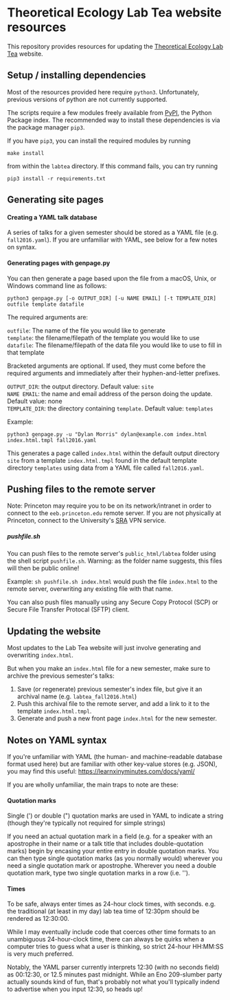# Theoretical Ecology Lab Tea website resources

This repository provides resources for updating the [Theoretical Ecology Lab Tea](https://eeb.princeton.edu/labtea/) website.

## Setup / installing dependencies

Most of the resources provided here require ``python3``. Unfortunately, previous versions of python are not currently supported.

The scripts require a few modules freely available from [PyPI](https://pypi.python.org/pypi), the Python Package index. The recommended way to install these dependencies is via the package manager ``pip3``.

If you have ``pip3``, you can install the required modules by running

    make install
    
from within the ``labtea`` directory. If this command fails, you can try running
    
    pip3 install -r requirements.txt


## Generating site pages

#### Creating a YAML talk database
A series of talks for a given semester should be stored as a YAML file (e.g. ``fall2016.yaml``). If you are unfamiliar with YAML, see below for a few notes on syntax.

#### Generating pages with genpage.py 
You can then generate a page based upon the file from a macOS, Unix, or Windows command line as follows:

``python3 genpage.py [-o OUTPUT_DIR] [-u NAME EMAIL] [-t TEMPLATE_DIR] outfile template datafile``

The required arguments are:

``outfile``: The name of the file you would like to generate <br>
``template``: the filename/filepath of the template you would like to use <br>
``datafile``: The filename/filepath of the data file you would like to use to fill in that template <br>

Bracketed arguments are optional. If used, they must come before the required arguments and immediately after their hyphen-and-letter prefixes.

``OUTPUT_DIR``: the output directory. Default value: ``site`` <br>
``NAME EMAIL``: the name and email address of the person doing the update. Default value: none <br>
``TEMPLATE_DIR``: the directory containing ``template``. Default value: ``templates`` <br>

Example:

``python3 genpage.py -u "Dylan Morris" dylan@example.com index.html index.html.tmpl fall2016.yaml``

This generates a page called ``index.html`` within the default output directory ``site`` from a template ``index.html.tmpl`` found in the default template directory ``templates`` using data from a YAML file called ``fall2016.yaml``.

## Pushing files to the remote server

Note: Princeton may require you to be on its network/intranet in order to connect to the ``eeb.princeton.edu`` remote server. If you are not physically at Princeton, connect to the University's [SRA](https://www.net.princeton.edu/vpn/) VPN service.


##### pushfile.sh
You can push files to the remote server's ``public_html/labtea`` folder using the shell script ``pushfile.sh``. Warning: as the folder name suggests, this files will then be public online!

Example:
``sh pushfile.sh index.html`` would push the file ``index.html`` to the remote server, overwriting any existing file with that name.

You can also push files manually using any Secure Copy Protocol (SCP) or Secure File Transfer Protocal (SFTP) client.

## Updating the website
Most updates to the Lab Tea website will just involve generating and overwriting ``index.html``. 

But when you make an ``index.html`` file for a new semester, make sure to archive the previous semester's talks:

1. Save (or regenerate) previous semester's index file, but give it an archival name (e.g. ``labtea_fall2016.html``)
2. Push this archival file to the remote server, and add a link to it to the template ``index.html.tmpl``.
3. Generate and push a new front page ``index.html`` for the new semester.


## Notes on YAML syntax

If you're unfamiliar with YAML (the human- and machine-readable database format used here) but are familiar with other key-value stores (e.g. JSON), you may find this useful: https://learnxinyminutes.com/docs/yaml/

If you are wholly unfamiliar, the main traps to note are these:

#### Quotation marks

Single (') or double (") quotation marks are used in YAML to indicate a string (though they're typically not required for simple strings)

If you need an actual quotation mark in a field (e.g. for a speaker with an apostrophe in their name or a talk title that includes double-quotation marks) begin by encasing your entire entry in double quotation marks. You can then type single quotation marks (as you normally would) wherever you need a single quotation mark or apostrophe. Wherever you need a double quotation mark, type two single quotation marks in a row (i.e. '').

#### Times

To be safe, always enter times as 24-hour clock times, with seconds. e.g. the traditional (at least in my day) lab tea time of 12:30pm should be rendered as 12:30:00.

While I may eventually include code that coerces other time formats to an unambiguous 24-hour-clock time, there can always be quirks when a computer tries to guess what a user is thinking, so strict 24-hour HH:MM:SS is very much preferred.

Notably, the YAML parser currently interprets 12:30 (with no seconds field) as 00:12:30, or 12.5 minutes past midnight. While an Eno 209-slumber party actually sounds kind of fun, that's probably not what you'll typically indend to advertise when you input 12:30, so heads up!
